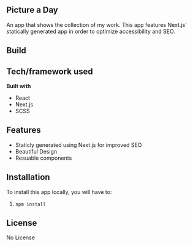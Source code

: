 ## Picture a Day

An app that shows the collection of my work. This app features Next.js’ statically generated app in order to optimize accessibility and SEO.

## Build


## Tech/framework used

<b>Built with</b>

- React
- Next.js
- SCSS

## Features

- Staticly generated using Next.js for improved SEO 
- Beautiful Design
- Resuable components

## Installation

To install this app locally, you will have to:

1. `npm install`

## License

No License
